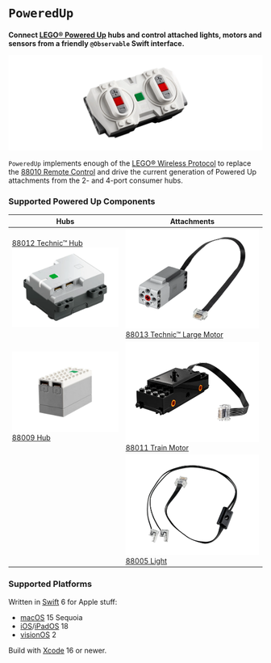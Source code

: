 # `PoweredUp`

__Connect [LEGO® Powered Up](https://www.lego.com/themes/powered-up) hubs and control attached lights, motors and sensors from a friendly `@Observable` Swift interface.__

[![LEGO® Powered Up 88010 Remote Control](docs/remote-control-88010.png)](https://www.lego.com/product/remote-control-88010)

`PoweredUp` implements enough of the [LEGO® Wireless Protocol](https://lego.github.io/lego-ble-wireless-protocol-docs) to replace the [88010 Remote Control](https://www.lego.com/product/remote-control-88010) and drive the current generation of Powered Up attachments from the 2- and 4-port consumer hubs.

### Supported Powered Up Components

| Hubs | Attachments |
| --- | --- |
| [88012&nbsp;Technic™&nbsp;Hub ![LEGO® Powered Up 88012 Technic™ Hub](docs/technic-hub-88012.png)](https://www.lego.com/product/technic-hub-88012) | [![LEGO® Powered Up 88013 Technic™ Large Motor](docs/technic-large-motor-88013.png) 88013&nbsp;Technic™&nbsp;Large&nbsp;Motor](https://www.lego.com/product/technic-large-motor-88013) |
| [![LEGO® Powered Up 88009 Hub](docs/hub-88009.png)  88009&nbsp;Hub](https://www.lego.com/product/hub-88009) | [![LEGO® Powered Up 88011 Train Motor](docs/train-motor-88011.png) 88011&nbsp;Train&nbsp;Motor](https://www.lego.com/product/train-motor-88011) |
| &nbsp; | [![LEGO® Powered Up 88005 Light](docs/light-88005.png) 88005&nbsp;Light](https://www.lego.com/product/light-88005) |

### Supported Platforms

Written in [Swift](https://developer.apple.com/documentation/swift) 6 for Apple stuff:

* [macOS](https://developer.apple.com/macos) 15 Sequoia
* [iOS](https://developer.apple.com/ios)/[iPadOS](https://developer.apple.com/ipad) 18
* [visionOS](https://developer.apple.com/visionos) 2

Build with [Xcode](https://developer.apple.com/xcode) 16 or newer.
